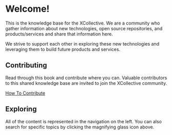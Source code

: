 # Welcome!

This is the knowledge base for the XCollective. We are a community who gather information about new technologies, open source repositories, and products/services and share that information here.

We strive to support each other in exploring these new technologies and leveraging them to build future products and services.

## Contributing

Read through this book and contribute where you can. Valuable contributors to this shared knowledge base are invited to join the XCollective community.

[How To Contribute](how-to-contribute.md)

## Exploring

All of the content is represented in the navigation on the left. You can also search for specific topics by clicking the magnifying glass icon above.
